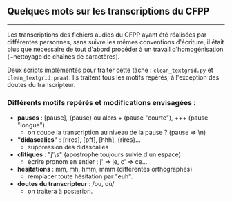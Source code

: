 ## Quelques mots sur les transcriptions du CFPP
--- 
Les transcriptions des fichiers audios du CFPP ayant été réalisées par différentes personnes, sans suivre les mêmes conventions d'écriture, il était plus que nécessaire de tout d'abord procéder à un travail d'homogénisation (~nettoyage de chaînes de caractères). 

Deux scripts implémentés pour traiter cette tâche : `clean_textgrid.py` et `clean_textgrid.praat`. Ils traitent tous les motifs repérés, à l'exception des doutes du transcripteur.

### Différents motifs repérés et modifications envisagées :
- **pauses** : \[pause\], {pause} ou alors + (pause "courte"), +++ (pause "longue")
    - on coupe la transcription au niveau de la pause ? (pause => \n)
- **"didascalies"** : \[rires\], \[pff\], \[hhh\], {rires}...
    - suppression des didascalies
- **clitiques** : "j'\s" (apostrophe toujours suivie d'un espace)
    - écrire pronom en entier : j' => je, c' => ce...
- **hésitations** : mm, mh, hmm, mmm (différentes orthographes)
    - remplacer toute hésitation par "euh".
- **doutes du transcripteur** : /ou, où/
    - on traitera à posteriori.

